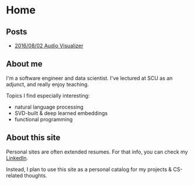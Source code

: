 # Home
## Posts
* [2016/08/02 Audio Visualizer](https://robbieculkin.github.io/2016/08/02/audio-visualizer.html)

## About me
I'm a software engineer and data scientist. I've lectured at SCU as an adjunct, and really enjoy teaching.

Topics I find especially interesting:
- natural language processing
- SVD-built & deep learned embeddings
- functional programming

## About this site
Personal sites are often extended resumes. For that info, you can check my [LinkedIn](https://www.linkedin.com/in/robbie-culkin/).

Instead, I plan to use this site as a personal catalog for my projects & CS-related thoughts.
